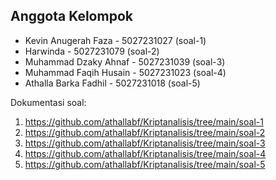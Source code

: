 ## Anggota Kelompok

- Kevin Anugerah Faza - 5027231027 (soal-1)
- Harwinda - 5027231079 (soal-2)
- Muhammad Dzaky Ahnaf - 5027231039 (soal-3)
- Muhammad Faqih Husain - 5027231023 (soal-4)
- Athalla Barka Fadhil - 5027231018 (soal-5)




Dokumentasi soal:
1. https://github.com/athallabf/Kriptanalisis/tree/main/soal-1
2. https://github.com/athallabf/Kriptanalisis/tree/main/soal-2
3. https://github.com/athallabf/Kriptanalisis/tree/main/soal-3
4. https://github.com/athallabf/Kriptanalisis/tree/main/soal-4
5. https://github.com/athallabf/Kriptanalisis/tree/main/soal-5
